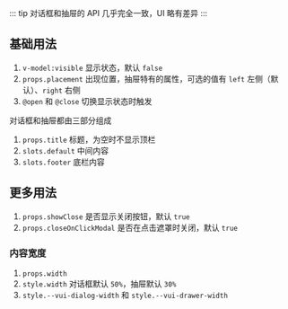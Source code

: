 ::: tip
对话框和抽屉的 API 几乎完全一致，UI 略有差异
:::

## 基础用法

1. `v-model:visible` 显示状态，默认 `false`
2. `props.placement` 出现位置，抽屉特有的属性，可选的值有 `left` 左侧（默认）、`right` 右侧
3. `@open` 和 `@close` 切换显示状态时触发

对话框和抽屉都由三部分组成

1.  `props.title` 标题，为空时不显示顶栏
2.  `slots.default` 中间内容
3.  `slots.footer` 底栏内容

<preview path="@docs/component/dialog/demos/basic.vue"></preview>

## 更多用法

1. `props.showClose` 是否显示关闭按钮，默认 `true`
2. `props.closeOnClickModal` 是否在点击遮罩时关闭，默认 `true`

<preview path="@docs/component/dialog/demos/more.vue"></preview>

<!--@include: @/component/@parts/props-style.md-->

### 内容宽度

1. `props.width`
2. `style.width` 对话框默认 `50%`，抽屉默认 `30%`
3. `style.--vui-dialog-width` 和 `style.--vui-drawer-width`

<preview path="@docs/component/dialog/demos/width.vue"></preview>
